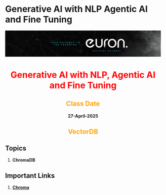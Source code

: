 # Generative AI with NLP Agentic AI and Fine Tuning

![euron](https://github.com/MohammadWasiq0786/Generative-AI-with-NLP-Agentic-AI-and-Fine-Tuning/blob/main/euronone.jpeg)

<center> <h1 style= "color:red"> Generative AI with NLP, Agentic AI and Fine Tuning </h1> </center>

<center> <h2 style= "color:orange"> Class Date </h2> </center>

<center> <h4> 27-April-2025 </h4> </center>

<center> <h2 style= "color:orange"> VectorDB </h2> </center>

## Topics

1. **ChromaDB**

## Important Links

1. [**Chroma**](https://www.trychroma.com/)